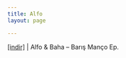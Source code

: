 ```yaml
---
title: Alfo
layout: page

---
```

<a href="https://cloud.mail.ru/public/44dd127781c7/ALfO%20%26%20BaHa%20-%20Bar%C4%B1%C5%9F%20Man%C3%A7o%20Ep" target="_blank">[indir]</a>   |   Alfo & Baha &#8211; Barış Manço Ep.